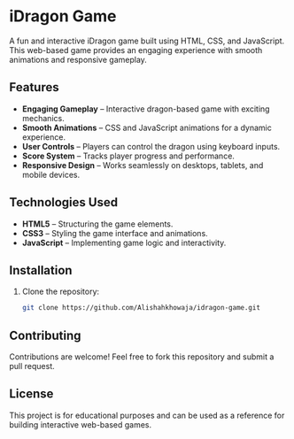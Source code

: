 # iDragon Game

A fun and interactive iDragon game built using HTML, CSS, and JavaScript. This web-based game provides an engaging experience with smooth animations and responsive gameplay.

## Features

- **Engaging Gameplay** – Interactive dragon-based game with exciting mechanics.
- **Smooth Animations** – CSS and JavaScript animations for a dynamic experience.
- **User Controls** – Players can control the dragon using keyboard inputs.
- **Score System** – Tracks player progress and performance.
- **Responsive Design** – Works seamlessly on desktops, tablets, and mobile devices.

## Technologies Used

- **HTML5** – Structuring the game elements.
- **CSS3** – Styling the game interface and animations.
- **JavaScript** – Implementing game logic and interactivity.

## Installation

1. Clone the repository:

   ```bash
   git clone https://github.com/Alishahkhowaja/idragon-game.git
   ```

## Contributing

Contributions are welcome! Feel free to fork this repository and submit a pull request.

## License

This project is for educational purposes and can be used as a reference for building interactive web-based games.


